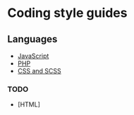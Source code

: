 # Coding style guides

## Languages

- [JavaScript](./javascript.md)
- [PHP](./php.md)
- [CSS and SCSS](./cssAndScss.md)

### TODO

- [HTML]

